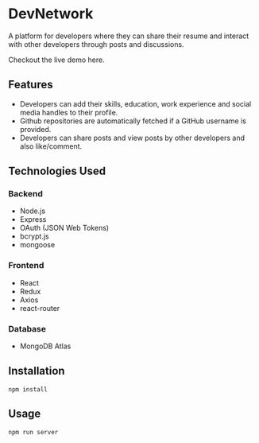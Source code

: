 # DevNetwork

A platform for developers where they can share their resume and interact with other developers through posts and discussions.  

Checkout the live demo <a herf="https://damp-reef-00489.herokuapp.com/"> here. </a>

## Features
* Developers can add their skills, education, work experience and social media handles to their profile.
* Github repositories are automatically fetched if a GitHub username is provided.
* Developers can share posts and view posts by other developers and also like/comment.

## Technologies Used
### Backend
* Node.js
* Express
* OAuth (JSON Web Tokens)
* bcrypt.js
* mongoose

### Frontend
* React
* Redux
* Axios
* react-router

### Database
* MongoDB Atlas

## Installation

```
npm install
```

## Usage

```
npm run server
```
